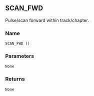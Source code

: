 ## SCAN\_FWD

Pulse/scan forward within track/chapter.


### Name

`SCAN_FWD ()`


### Parameters

`None`


### Returns

`None`
